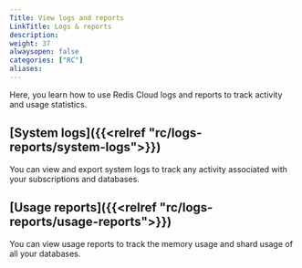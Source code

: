 ```yaml
---
Title: View logs and reports
LinkTitle: Logs & reports
description:
weight: 37
alwaysopen: false
categories: ["RC"]
aliases: 
---
```


Here, you learn how to use Redis Cloud logs and reports to track activity and usage statistics. 

## [System logs]({{<relref "rc/logs-reports/system-logs">}})

You can view and export system logs to track any activity associated with your subscriptions and databases.

## [Usage reports]({{<relref "rc/logs-reports/usage-reports">}})

You can view usage reports to track the memory usage and shard usage of all your databases.